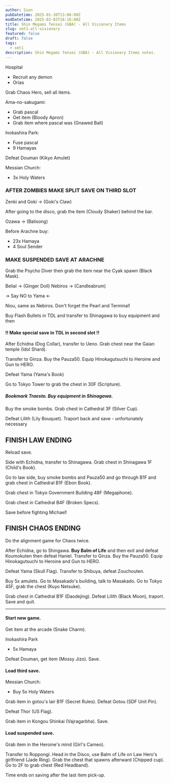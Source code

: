 ```yaml
---
author: Sion
pubDatetime: 2025-01-30T13:06:00Z
modDatetime: 2025-02-03T16:16:00Z
title: Shin Megami Tensei (GBA) - All Visionary Items
slug: smt1-all-visionary
featured: false
draft: false
tags:
  - smt1
description: Shin Megami Tensei (GBA) - All Visionary Items notes.
---
```


Hospital

- Recruit any demon
- Orias

Grab Chaos Hero, sell all items.

Ama-no-sakugami:

- Grab pascal
- Get item (Bloody Apron)
- Grab item where pascal was (Gnawed Ball)

Inokashira Park:

- Fuse pascal
- 9 Hamayas

Defeat Douman (Kikyo Amulet)

Messian Church:

- 3x Holy Waters

### AFTER ZOMBIES MAKE SPLIT SAVE ON THIRD SLOT

Zenki and Goki -> (Goki's Claw)

After going to the disco, grab the item (Cloudy Shaker) behind the bar.

Ozawa -> (Balisong)

Before Arachne buy:

- 23x Hamaya
- 4 Soul Sender

### MAKE SUSPENDED SAVE AT ARACHNE

Grab the Psycho Diver then grab the item near the Cyak spawn (Black Mask).

Belial -> (Ginger Doll)
Nebiros -> (Candleabrum)

-> Say NO to Yama <-

Niou, same as Nebiros. Don't forget the Pearl and Terminal!

Buy Flash Bullets in TDL and transfer to Shinagawa to buy equipment and then

#### !! Make special save in TDL in second slot !!

After Echidna (Dog Collar), transfer to Ueno. Grab chest near the Gaian temple (Idol Shard).

Transfer to Ginza. Buy the Pauza50. Equip Hinokagutsuchi to Heroine and Gun to HERO.

Defeat Yama (Yama's Book)

Go to Tokyo Tower to grab the chest in 30F (Scripture).

##### Bookmark Traesto. Buy equipment in Shinagawa.

Buy the smoke bombs. Grab chest in Cathedral 3F (Silver Cup).

Defeat Lilith (Lily Bouquet). Traport back and save - unfortunately necessary

## FINISH LAW ENDING

Reload save.

Side with Echidna, transfer to Shinagawa.
Grab chest in Shinagawa 1F (Child's Book).

Go to law side, buy smoke bombs and Pauza50 and go through B1F and grab chest in Cathedral B1F (Ebon Book).

Grab chest in Tokyo Government Building 48F (Megaphone).

Grab chest in Cathedral B4F (Broken Specs).

Save before fighting Michael!

## FINISH CHAOS ENDING

Do the alignment game for Chaos twice.

After Echidna, go to Shingawa. **Buy Balm of Life** and then exit and defeat Koumokuten then defeat Haniel.
Transfer to Ginza. Buy the Pauza50. Equip Hinokagutsuchi to Heroine and Gun to HERO.

Defeat Yama (Skull Flag).
Transfer to Shibuya, defeat Zouchouten.

Buy 5x amulets.
Go to Masakado's building, talk to Masakado. Go to Tokyo 45F, grab the chest (Kuyo Netsuke).

Grab chest in Cathedral B1F (Daodejing).
Defeat Lilith (Black Moon), traport. Save and quit.

---

#### Start new game.

Get item at the arcade (Snake Charm).

Inokashira Park

- 5x Hamaya

Defeat Douman, get item (Mossy Jizo). Save.

#### Load third save.

Messian Church:

- Buy 5x Holy Waters

Grab item in gotou's lair B1F (Secret Rules). Defeat Gotou (SDF Unit Pin).

Defeat Thor (US Flag).

Grab item in Kongou Shinkai (Vajragarbha). Save.

#### Load suspended save.

Grab item in the Heroine's mind (Girl's Cameo).

Transfer to Roppongi. Head in the Disco, use Balm of Life on Law Hero's girlfriend (Jade Ring). Grab the chest that spawns afterward (Chipped cup). Go to 2F to grab chest (Red Headband).

Time ends on saving after the last item pick-up.
